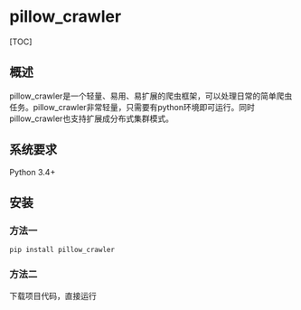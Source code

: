 # pillow_crawler

[TOC]

## 概述

pillow_crawler是一个轻量、易用、易扩展的爬虫框架，可以处理日常的简单爬虫任务。pillow_crawler非常轻量，只需要有python环境即可运行。同时pillow_crawler也支持扩展成分布式集群模式。



## 系统要求

Python 3.4+



## 安装

### 方法一

```
pip install pillow_crawler
```

### 方法二
下载项目代码，直接运行

